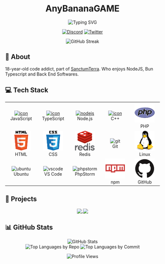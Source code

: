 <h1 align="center">AnyBananaGAME</h1>

<p align="center">
  <img src="https://readme-typing-svg.herokuapp.com?font=Fira+Code&pause=1000&color=F7F7F7&center=true&vCenter=true&width=435&lines=JavaScript+Enthusiast;Open+Source+Contributor" alt="Typing SVG" />
</p> 

<p align="center">
  <a href="https://discord.com/channels/@me/599675959888707594"><img src="https://img.shields.io/badge/Discord-bonanoo-7289DA?style=for-the-badge&logo=discord&logoColor=white" alt="Discord"></a>
  <a href="https://twitter.com/any_banana"><img src="https://img.shields.io/badge/Twitter-@any__banana-1DA1F2?style=for-the-badge&logo=twitter&logoColor=white" alt="Twitter"></a>
</p>

<p align="center">
  <img src="https://github-readme-streak-stats.herokuapp.com/?user=AnyBananaGAME&theme=dark" alt="GitHub Streak" />
</p>

## 🚀 About

18-year-old code addict, part of [SanctumTerra](https://github.com/SanctumTerra/). Who enjoys NodeJS, Bun Typescript and Back End Softwares.

## 💻 Tech Stack

<table align="center">
  <tr>
    <td align="center" width="96">
      <a href="#tech-stack">
        <img src="https://techstack-generator.vercel.app/js-icon.svg" alt="icon" width="65" height="65" />
      </a>
      <br>JavaScript
    </td>
    <td align="center" width="96">
      <a href="#tech-stack">
        <img src="https://techstack-generator.vercel.app/ts-icon.svg" alt="icon" width="65" height="65" />
      </a>
      <br>TypeScript
    </td>
    <td align="center" width="96">
      <a href="#tech-stack">
        <img src="https://nodejs.org/static/images/logo.svg" alt="nodejs" width="65" height="65" />
      </a>
      <br>Node.js
    </td>
    <td align="center" width="96">
      <a href="#tech-stack">
        <img src="https://techstack-generator.vercel.app/cpp-icon.svg" alt="icon" width="65" height="65" />
      </a>
      <br>C++
    </td>
    <td align="center" width="96">
      <img src="https://raw.githubusercontent.com/devicons/devicon/master/icons/php/php-original.svg" alt="php" width="65" height="65"/>
      <br>PHP
    </td>
  </tr>
  <tr>
    <td align="center" width="96">
      <img src="https://raw.githubusercontent.com/devicons/devicon/master/icons/html5/html5-original-wordmark.svg" alt="html5" width="65" height="65"/>
      <br>HTML
    </td>
    <td align="center" width="96">
      <img src="https://raw.githubusercontent.com/devicons/devicon/master/icons/css3/css3-original-wordmark.svg" alt="css3" width="65" height="65"/>
      <br>CSS
    </td>
    <td align="center" width="96">
      <img src="https://raw.githubusercontent.com/devicons/devicon/master/icons/redis/redis-original-wordmark.svg" alt="redis" width="65" height="65"/>
      <br>Redis
    </td>
    <td align="center" width="96">
      <img src="https://www.vectorlogo.zone/logos/git-scm/git-scm-icon.svg" alt="git" width="65" height="65"/>
      <br>Git
    </td>
    <td align="center" width="96">
      <img src="https://raw.githubusercontent.com/devicons/devicon/master/icons/linux/linux-original.svg" alt="linux" width="65" height="65"/>
      <br>Linux
    </td>
  </tr>
  <tr>
    <td align="center" width="96">
      <img src="https://cdn.worldvectorlogo.com/logos/ubuntu-2.svg" alt="ubuntu" width="65" height="65"/>
      <br>Ubuntu
    </td>
    <td align="center" width="96">
      <img src="https://upload.wikimedia.org/wikipedia/commons/9/9a/Visual_Studio_Code_1.35_icon.svg" alt="vscode" width="65" height="65"/>
      <br>VS Code
    </td>
    <td align="center" width="96">
      <img src="https://resources.jetbrains.com/storage/products/phpstorm/img/meta/phpstorm_logo_300x300.png" alt="phpstorm" width="65" height="65"/>
      <br>PhpStorm
    </td>
    <td align="center" width="96">
      <img src="https://raw.githubusercontent.com/devicons/devicon/master/icons/npm/npm-original-wordmark.svg" alt="npm" width="65" height="65"/>
      <br>npm
    </td>
    <td align="center" width="96">
      <img src="https://raw.githubusercontent.com/devicons/devicon/master/icons/github/github-original.svg" alt="github" width="65" height="65"/>
      <br>GitHub
    </td>
  </tr>
</table>

## 🌟 Projects

<div align="center">
  <a href="https://github.com/SanctumTerra/Client">
    <img align="center" src="https://github-readme-stats.vercel.app/api/pin/?username=SanctumTerra&repo=Client&theme=dark" />
  </a>
  <a href="https://github.com/SanctumTerra/Raknet">
    <img align="center" src="https://github-readme-stats.vercel.app/api/pin/?username=SanctumTerra&repo=Raknet&theme=dark" />
  </a>
</div>

## 📊 GitHub Stats

<div align="center">
  <img src="https://github-readme-stats.vercel.app/api?username=AnyBananaGAME&count_private=true&show_icons=true&theme=dark&include_all_commits=true" alt="GitHub Stats" />
</div>

<div align="center">
  <img src="https://github-profile-summary-cards.vercel.app/api/cards/repos-per-language?username=AnyBananaGAME&theme=github_dark" alt="Top Languages by Repo" />
  <img src="https://github-profile-summary-cards.vercel.app/api/cards/most-commit-language?username=AnyBananaGAME&theme=github_dark" alt="Top Languages by Commit" />
</div>

<p align="center">
  <img src="https://komarev.com/ghpvc/?username=AnyBananaGAME&color=blueviolet&style=flat-square&label=Profile+Views" alt="Profile Views" />
</p>
